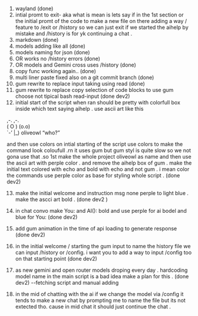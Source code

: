 
1. wayland (done)
2. intial promt to exit- aka what is mean is lets say if in the 1st section or the initial promt of the code to make a new file on there adding a way / feature to /exit or /history so we can just exit if we started the aihelp by mistake and /history is for yk continuing a chat .
3. markdown (done)
4. models adding like all (done)
5. models naming for json  (done)
6. OR works no /history errors (done)
7. OR models and Gemini cross uses /history (done)
8. copy func working again.. (done)
9. multi liner paste fixed also on a git commit branch (done)
10. gum rewrite to replace input taking using read (done)
11. gum rewrite to replace copy selection of code blocks to use gum choose not tipical bash read-input (done dev2)
12. initial start of the script when ran should be pretty with colorfull box inside which text saying aihelp . use ascii art like this 

  ,-.   ,-.  
 ( O ) (o.o)  
  `-’   |_)  oliveowl 
    “who?”

and then use colors on intial starting of the script use colors to make the command look coloufull .rn it uses gum but gum styl is quite slow so we not gona use that .so 1st make the whole project oliveowl as name and then use the ascii art with perple color . and remove the aihelp box of gum . make the initial text colored with echo and bold with echo and not gum . i mean color the commands use perple color as base for styling whole script . 
(done dev2)


13. make the initial welcome and instruction msg none perple to light blue . make the ascci art bold . (done dev2 )

14. in chat convo make You: and AI(): bold and use perple for ai bodel and blue for You: (done dev2)

15. add gum animation in the time of api loading to generate response  (done dev2)

16. in the initial welcome / starting the gum input to name the history file we can input /history or /config. i want you to add a way to input /config too on that starting point (done dev2)

17. as new gemini and open router models droping every day . hardcoding model name in the main script is a bad idea make a plan for this .
(done dev2) --fetching script and manual adding 

18. in the mid of chatting with the ai if we change the model via /config it tends to make a new chat by prompting me to name the file but its not extected tho. cause in mid chat it should just continue the chat .


